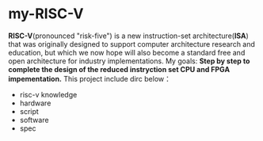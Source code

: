 # my-RISC-V
**RISC-V**(pronounced "risk-five") is a new instruction-set architecture(**ISA**) that was originally designed to support computer architecture research and education, but which we now hope will also become a standard free and open architecture for industry implementations.
My goals:
**Step by step to complete the design of the reduced instryction set CPU and FPGA impementation.**
This project include dirc below：
- risc-v knowledge
- hardware
- script
- software
- spec

